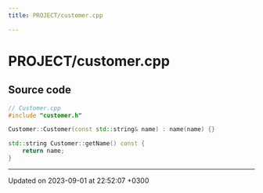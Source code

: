 ```yaml
---
title: PROJECT/customer.cpp

---
```


# PROJECT/customer.cpp






## Source code

```cpp
// Customer.cpp
#include "customer.h"

Customer::Customer(const std::string& name) : name(name) {}

std::string Customer::getName() const {
    return name;
}
```


-------------------------------

Updated on 2023-09-01 at 22:52:07 +0300
